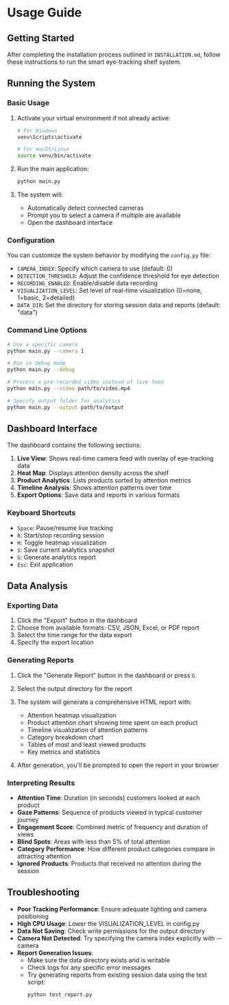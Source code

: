 # Usage Guide

## Getting Started

After completing the installation process outlined in `INSTALLATION.md`, follow these instructions to run the smart eye-tracking shelf system.

## Running the System

### Basic Usage

1. Activate your virtual environment if not already active:
   ```bash
   # For Windows
   venv\Scripts\activate
   
   # For macOS/Linux
   source venv/bin/activate
   ```

2. Run the main application:
   ```bash
   python main.py
   ```

3. The system will:
   - Automatically detect connected cameras
   - Prompt you to select a camera if multiple are available
   - Open the dashboard interface

### Configuration

You can customize the system behavior by modifying the `config.py` file:

- `CAMERA_INDEX`: Specify which camera to use (default: 0)
- `DETECTION_THRESHOLD`: Adjust the confidence threshold for eye detection
- `RECORDING_ENABLED`: Enable/disable data recording
- `VISUALIZATION_LEVEL`: Set level of real-time visualization (0=none, 1=basic, 2=detailed)
- `DATA_DIR`: Set the directory for storing session data and reports (default: "data")

### Command Line Options

```bash
# Use a specific camera
python main.py --camera 1

# Run in debug mode
python main.py --debug

# Process a pre-recorded video instead of live feed
python main.py --video path/to/video.mp4

# Specify output folder for analytics
python main.py --output path/to/output
```

## Dashboard Interface

The dashboard contains the following sections:

1. **Live View**: Shows real-time camera feed with overlay of eye-tracking data
2. **Heat Map**: Displays attention density across the shelf
3. **Product Analytics**: Lists products sorted by attention metrics
4. **Timeline Analysis**: Shows attention patterns over time
5. **Export Options**: Save data and reports in various formats

### Keyboard Shortcuts

- `Space`: Pause/resume live tracking
- `R`: Start/stop recording session
- `H`: Toggle heatmap visualization
- `S`: Save current analytics snapshot
- `G`: Generate analytics report
- `Esc`: Exit application

## Data Analysis

### Exporting Data

1. Click the "Export" button in the dashboard
2. Choose from available formats: CSV, JSON, Excel, or PDF report
3. Select the time range for the data export
4. Specify the export location

### Generating Reports

1. Click the "Generate Report" button in the dashboard or press `G`
2. Select the output directory for the report
3. The system will generate a comprehensive HTML report with:
   - Attention heatmap visualization
   - Product attention chart showing time spent on each product
   - Timeline visualization of attention patterns
   - Category breakdown chart
   - Tables of most and least viewed products
   - Key metrics and statistics

4. After generation, you'll be prompted to open the report in your browser

### Interpreting Results

- **Attention Time**: Duration (in seconds) customers looked at each product
- **Gaze Patterns**: Sequence of products viewed in typical customer journey
- **Engagement Score**: Combined metric of frequency and duration of views
- **Blind Spots**: Areas with less than 5% of total attention
- **Category Performance**: How different product categories compare in attracting attention
- **Ignored Products**: Products that received no attention during the session

## Troubleshooting

- **Poor Tracking Performance**: Ensure adequate lighting and camera positioning
- **High CPU Usage**: Lower the VISUALIZATION_LEVEL in config.py
- **Data Not Saving**: Check write permissions for the output directory
- **Camera Not Detected**: Try specifying the camera index explicitly with --camera
- **Report Generation Issues**: 
  - Make sure the data directory exists and is writable
  - Check logs for any specific error messages
  - Try generating reports from existing session data using the test script:
    ```bash
    python test_report.py
    ```
